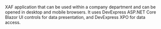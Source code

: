 XAF application that can be used within a company department and can be opened in desktop and mobile browsers. 
It uses DevExpress ASP.NET Core Blazor UI controls for data presentation, and DevExpress XPO for data access.

